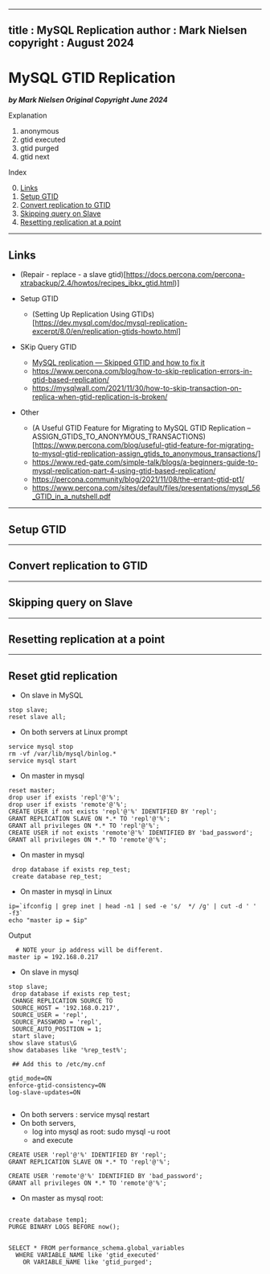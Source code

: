 
---
title : MySQL Replication
author : Mark Nielsen
copyright : August 2024 
---

MySQL GTID Replication
==============================
_**by Mark Nielsen
Original Copyright June 2024**_

Explanation
1. anonymous
2. gtid executed
3. gtid purged
4. gtid next


Index

0. [Links](#links)
1. [Setup GTID](#setup)
2. [Convert replication to GTID](#convert)
3. [Skipping query on Slave](#skip)
4. [Resetting replication at a point]($reset)

* * *
<a name=links></a>Links
-----
* (Repair - replace -  a slave gtid)[https://docs.percona.com/percona-xtrabackup/2.4/howtos/recipes_ibkx_gtid.html)]
* Setup GTID
    * (Setting Up Replication Using GTIDs)[https://dev.mysql.com/doc/mysql-replication-excerpt/8.0/en/replication-gtids-howto.html]
    
* SKip Query GTID
    * [MySQL replication — Skipped GTID and how to fix it](https://medium.com/@brianlie/mysql-replication-skipped-gtid-and-how-to-fix-it-a2d836452724)
    * https://www.percona.com/blog/how-to-skip-replication-errors-in-gtid-based-replication/
    * https://mysqlwall.com/2021/11/30/how-to-skip-transaction-on-replica-when-gtid-replication-is-broken/
* Other
   * (A Useful GTID Feature for Migrating to MySQL GTID Replication – ASSIGN_GTIDS_TO_ANONYMOUS_TRANSACTIONS)[https://www.percona.com/blog/useful-gtid-feature-for-migrating-to-mysql-gtid-replication-assign_gtids_to_anonymous_transactions/]
   * https://www.red-gate.com/simple-talk/blogs/a-beginners-guide-to-mysql-replication-part-4-using-gtid-based-replication/
   * https://percona.community/blog/2021/11/08/the-errant-gtid-pt1/
   * https://www.percona.com/sites/default/files/presentations/mysql_56_GTID_in_a_nutshell.pdf

* * *
<a name=setup></a>Setup GTID
-----



* * *
<a name=convert></a>Convert replication to GTID
-----

* * *
<a name=skip></a>Skipping query on Slave
-----

* * *
<a name=reset></a>Resetting replication at a point
-----


* * *
<a name=reset2></a>Reset gtid replication
-----
* On slave in MySQL
```
stop slave;
reset slave all;
```
* On both servers at Linux prompt
```
service mysql stop
rm -vf /var/lib/mysql/binlog.*
service mysql start
```

* On master in mysql
```
reset master;
drop user if exists 'repl'@'%';
drop user if exists 'remote'@'%';
CREATE USER if not exists 'repl'@'%' IDENTIFIED BY 'repl';
GRANT REPLICATION SLAVE ON *.* TO 'repl'@'%';
GRANT all privileges ON *.* TO 'repl'@'%';
CREATE USER if not exists 'remote'@'%' IDENTIFIED BY 'bad_password';
GRANT all privileges ON *.* TO 'remote'@'%';
```

* On master in mysql
```
 drop database if exists rep_test;
 create database rep_test;
```

* On master in mysql in Linux
```
ip=`ifconfig | grep inet | head -n1 | sed -e 's/  */ /g' | cut -d ' ' -f3`
echo "master ip = $ip"
```
Output
```
  # NOTE your ip address will be different. 
master ip = 192.168.0.217

```

* On slave in mysql
```
stop slave;
 drop database if exists rep_test;
 CHANGE REPLICATION SOURCE TO
 SOURCE_HOST = '192.168.0.217',
 SOURCE_USER = 'repl',
 SOURCE_PASSWORD = 'repl',
 SOURCE_AUTO_POSITION = 1;
 start slave;
show slave status\G
show databases like '%rep_test%';

```


```
 ## Add this to /etc/my.cnf

gtid_mode=ON
enforce-gtid-consistency=ON
log-slave-updates=ON


```
* On both servers : service mysql restart
* On both servers,
    * log into mysql as root: sudo mysql -u root
    * and execute
```
CREATE USER 'repl'@'%' IDENTIFIED BY 'repl';
GRANT REPLICATION SLAVE ON *.* TO 'repl'@'%';

CREATE USER 'remote'@'%' IDENTIFIED BY 'bad_password';
GRANT all privileges ON *.* TO 'remote'@'%';

```
* On master  as mysql root:
```

create database temp1;
PURGE BINARY LOGS BEFORE now();


SELECT * FROM performance_schema.global_variables
  WHERE VARIABLE_NAME like 'gtid_executed'
    OR VARIABLE_NAME like 'gtid_purged';
```


